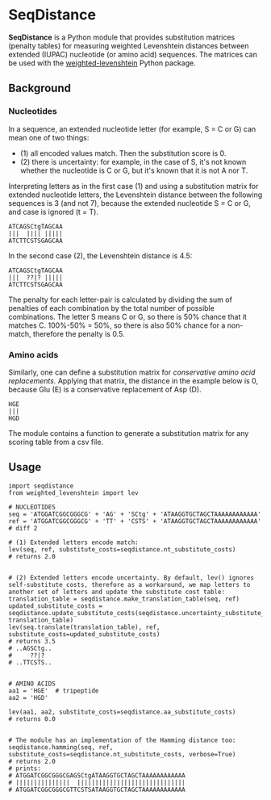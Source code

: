 # SeqDistance

**SeqDistance** is a Python module that provides substitution matrices (penalty tables) for measuring weighted Levenshtein distances between extended (IUPAC) nucleotide (or amino acid) sequences. The matrices can be used with the [weighted-levenshtein](https://github.com/infoscout/weighted-levenshtein) Python package.

## Background

### Nucleotides

In a sequence, an extended nucleotide letter (for example, S = C or G) can mean one of two things: 
* (1) all encoded values match. Then the substitution score is 0.
* (2) there is uncertainty: for example, in the case of S, it's not known whether the nucleotide is C or G, but it's known that it is not A nor T.

Interpreting letters as in the first case (1) and using a substitution matrix for extended nucleotide letters, the Levenshtein distance between the following sequences is 3 (and not 7), because the extended nucleotide S = C or G, and case is ignored (t = T).

    ATCAGSCtgTAGCAA
    |||  |||| |||||
    ATCTTCSTSGAGCAA


In the second case (2), the Levenshtein distance is 4.5:

    ATCAGSCtgTAGCAA
    |||  ??|? |||||
    ATCTTCSTSGAGCAA

The penalty for each letter-pair is calculated by dividing the sum of penalties of each combination by the total number of possible combinations. The letter S means C or G, so there is 50% chance that it matches C. 100%-50% = 50%, so there is also 50% chance for a non-match, therefore the penalty is 0.5.


### Amino acids

Similarly, one can define a substitution matrix for *conservative amino acid replacements.*
Applying that matrix, the distance in the example below is 0, because Glu (E) is a conservative replacement of Asp (D).

    HGE
    |||
    HGD

The module contains a function to generate a substitution matrix for any scoring table from a csv file.


## Usage

    import seqdistance
    from weighted_levenshtein import lev

    # NUCLEOTIDES
    seq = 'ATGGATCGGCGGGCG' + 'AG' + 'SCtg' + 'ATAAGGTGCTAGCTAAAAAAAAAAAA'
    ref = 'ATGGATCGGCGGGCG' + 'TT' + 'CSTS' + 'ATAAGGTGCTAGCTAAAAAAAAAAAA'  # diff 2

    # (1) Extended letters encode match:
    lev(seq, ref, substitute_costs=seqdistance.nt_substitute_costs)
    # returns 2.0


    # (2) Extended letters encode uncertainty. By default, lev() ignores self-substitute costs, therefore as a workaround, we map letters to another set of letters and update the substitute cost table:
    translation_table = seqdistance.make_translation_table(seq, ref)
    updated_substitute_costs = seqdistance.update_substitute_costs(seqdistance.uncertainty_substitute_costs, translation_table) 
    lev(seq.translate(translation_table), ref, substitute_costs=updated_substitute_costs)
    # returns 3.5
    # ..AGSCtg..
    #     ??|?
    # ..TTCSTS..


    # AMINO ACIDS
    aa1 = 'HGE'  # tripeptide
    aa2 = 'HGD'

    lev(aa1, aa2, substitute_costs=seqdistance.aa_substitute_costs)
    # returns 0.0


    # The module has an implementation of the Hamming distance too:
    seqdistance.hamming(seq, ref, substitute_costs=seqdistance.nt_substitute_costs, verbose=True)
    # returns 2.0
    # prints:
    # ATGGATCGGCGGGCGAGSCtgATAAGGTGCTAGCTAAAAAAAAAAAA
    # |||||||||||||||  ||||||||||||||||||||||||||||||
    # ATGGATCGGCGGGCGTTCSTSATAAGGTGCTAGCTAAAAAAAAAAAA

